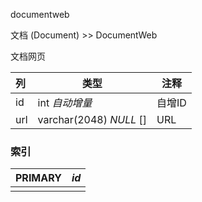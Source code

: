 documentweb

文档 (Document) >> DocumentWeb

文档网页

| 列   | 类型                    | 注释   |
| :--- | ----------------------- | ------ |
| id   | int *自动增量*          | 自增ID |
| url  | varchar(2048) *NULL* [] | URL    |

### 索引

| PRIMARY | *id* |
| :------ | ---- |
|         |      |